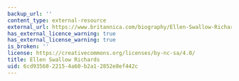 ```yaml
---
backup_url: ''
content_type: external-resource
external_url: https://www.britannica.com/biography/Ellen-Swallow-Richards
has_external_licence_warning: true
has_external_license_warning: true
is_broken: ''
license: https://creativecommons.org/licenses/by-nc-sa/4.0/
title: Ellen Swallow Richards
uid: 6cd93568-2215-4a60-b2a1-2852e8ef442c
---
```


